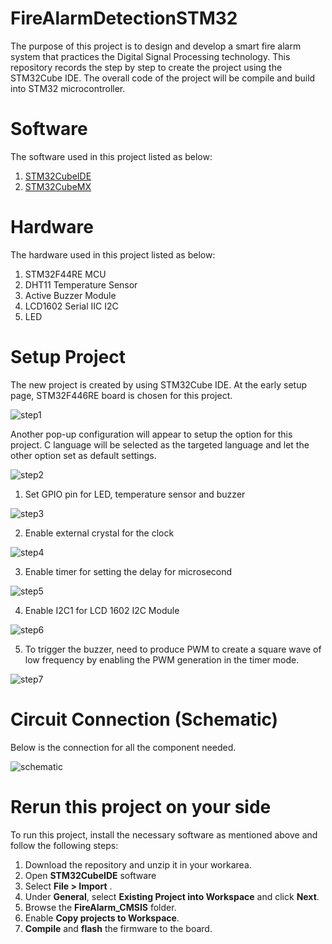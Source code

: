# FireAlarmDetectionSTM32

The purpose of this project is to design and develop a smart fire alarm system that practices the Digital Signal Processing technology. This repository records the step by step to create the project using the STM32Cube IDE. The overall code of the project will be compile and build into STM32 microcontroller. 

# Software
The software used in this project listed as below: 

1)	[STM32CubeIDE](https://www.st.com/en/development-tools/stm32cubeide.html#get-software)
2)	[STM32CubeMX](https://www.st.com/en/development-tools/stm32cubemx.html#get-software)

# Hardware
The hardware used in this project listed as below: 

1)	STM32F44RE MCU
2)	DHT11 Temperature Sensor
3)	Active Buzzer Module
4)	LCD1602 Serial IIC I2C
5)	LED

# Setup Project

The new project is created by using STM32Cube IDE. At the early setup page, STM32F446RE board is chosen for this project.

![step1](https://github.com/amiruliman/FireAlarmDetectionSTM32/blob/main/Images/step1.png)

Another pop-up configuration will appear to setup the option for this project. C language will be selected as the targeted language and let the other option set as default settings. 

![step2](https://github.com/amiruliman/FireAlarmDetectionSTM32/blob/main/Images/step2.png)

1) Set GPIO pin for LED, temperature sensor and buzzer

![step3](https://github.com/amiruliman/FireAlarmDetectionSTM32/blob/main/Images/step3.png)

2) Enable external crystal for the clock 

![step4](https://github.com/amiruliman/FireAlarmDetectionSTM32/blob/main/Images/step4.png)

3) Enable timer for setting the delay for microsecond

![step5](https://github.com/amiruliman/FireAlarmDetectionSTM32/blob/main/Images/step5.png)

4) Enable I2C1 for LCD 1602 I2C Module 

![step6](https://github.com/amiruliman/FireAlarmDetectionSTM32/blob/main/Images/step6.png)

5) To trigger the buzzer, need to produce PWM to create a square wave of low frequency by enabling the PWM generation in the timer mode.

![step7](https://github.com/amiruliman/FireAlarmDetectionSTM32/blob/main/Images/step6.png)

# Circuit Connection (Schematic)

Below is the connection for all the component needed.

![schematic](https://github.com/amiruliman/FireAlarmDetectionSTM32/blob/main/Images/schematic.png)

# Rerun this project on your side

To run this project, install the necessary software as mentioned above and follow the following steps:

1. Download the repository and unzip it in your workarea. 
2. Open **STM32CubeIDE** software
3. Select **File > Import** .
4. Under **General**, select **Existing Project into Workspace** and click **Next**. 
5. Browse the **FireAlarm_CMSIS** folder.
6. Enable **Copy projects to Workspace**.
7. **Compile** and **flash** the firmware to the board.
